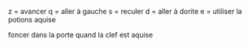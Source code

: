 z = avancer
q = aller à gauche
s = reculer
d = aller à dorite
e = utiliser la potions aquise

foncer dans la porte quand la clef est aquise 

